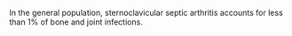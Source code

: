 In the general population, sternoclavicular septic arthritis accounts for less than 1% of bone and joint infections.